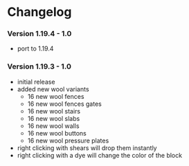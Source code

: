 # Changelog

### Version 1.19.4 - 1.0
- port to 1.19.4

### Version 1.19.3 - 1.0
- initial release
- added new wool variants
    - 16 new wool fences
    - 16 new wool fences gates
    - 16 new wool stairs
    - 16 new wool slabs
    - 16 new wool walls
    - 16 new wool buttons
    - 16 new wool pressure plates
- right clicking with shears will drop them instantly
- right clicking with a dye will change the color of the block

